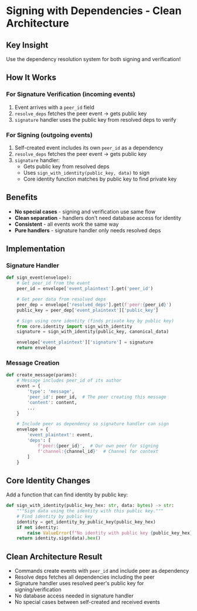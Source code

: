 # Signing with Dependencies - Clean Architecture

## Key Insight
Use the dependency resolution system for both signing and verification!

## How It Works

### For Signature Verification (incoming events)
1. Event arrives with a `peer_id` field
2. `resolve_deps` fetches the peer event → gets public key
3. `signature` handler uses the public key from resolved deps to verify

### For Signing (outgoing events)
1. Self-created event includes its own `peer_id` as a dependency
2. `resolve_deps` fetches the peer event → gets public key
3. `signature` handler:
   - Gets public key from resolved deps
   - Uses `sign_with_identity(public_key, data)` to sign
   - Core identity function matches by public key to find private key

## Benefits
- **No special cases** - signing and verification use same flow
- **Clean separation** - handlers don't need database access for identity
- **Consistent** - all events work the same way
- **Pure handlers** - signature handler only needs resolved deps

## Implementation

### Signature Handler
```python
def sign_event(envelope):
    # Get peer_id from the event
    peer_id = envelope['event_plaintext'].get('peer_id')

    # Get peer data from resolved deps
    peer_dep = envelope['resolved_deps'].get(f'peer:{peer_id}')
    public_key = peer_dep['event_plaintext']['public_key']

    # Sign using core identity (finds private key by public key)
    from core.identity import sign_with_identity
    signature = sign_with_identity(public_key, canonical_data)

    envelope['event_plaintext']['signature'] = signature
    return envelope
```

### Message Creation
```python
def create_message(params):
    # Message includes peer_id of its author
    event = {
        'type': 'message',
        'peer_id': peer_id,  # The peer creating this message
        'content': content,
        ...
    }

    # Include peer as dependency so signature handler can sign
    envelope = {
        'event_plaintext': event,
        'deps': [
            f'peer:{peer_id}',  # Our own peer for signing
            f'channel:{channel_id}'  # Channel for context
        ]
    }
```

## Core Identity Changes

Add a function that can find identity by public key:
```python
def sign_with_identity(public_key_hex: str, data: bytes) -> str:
    """Sign data using the identity with this public key."""
    # Find identity by public key
    identity = get_identity_by_public_key(public_key_hex)
    if not identity:
        raise ValueError(f"No identity with public key {public_key_hex}")
    return identity.sign(data).hex()
```

## Clean Architecture Result
- Commands create events with `peer_id` and include peer as dependency
- Resolve deps fetches all dependencies including the peer
- Signature handler uses resolved peer's public key for signing/verification
- No database access needed in signature handler
- No special cases between self-created and received events